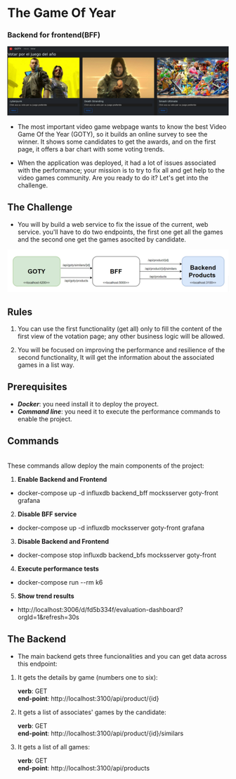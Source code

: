 # The Game Of Year 
### Backend for frontend(BFF)
 ![Diagram](./documentation/images/main-chart.jpeg)
- The most important video game webpage wants to know the best Video Game Of the Year (GOTY), so it builds an online survey to see the winner. It shows some candidates to get the awards, and on the first page, it offers a bar chart with some voting trends. 


- When the application was deployed, it had a lot of issues associated with the performance; your mission is to try to fix all and get help to the video games community. Are you ready to do it? Let's get into the challenge. 

## The Challenge 
* You will by build a web service to fix the issue of the current, web service. you'll have to do two endpoints, the first one get all the games and the second one get the games asocited by candidate.  

 ![Diagram](./documentation/images/arquitecture.jpeg)
## Rules
1.  You can use the first functionality (get all) only to fill the content of the first view of the votation page; any other business logic will be allowed. 

2. You will be focused on improving the performance and resilience of the second functionality,  It will get the information about the associated games in a list way.


## Prerequisites 

* ***Docker***: you need install it to deploy the proyect. 
* ***Command line***: you need it to execute the performance commands to enable the project. 


## Commands 
<br>
These commands allow deploy the main components of the project: 

1. **Enable Backend and Frontend** 
+ docker-compose up -d influxdb backend_bff mocksserver goty-front grafana <br>
2. **Disable BFF service** 
+ docker-compose up -d influxdb  mocksserver goty-front grafana <br>
3. **Disable Backend and Frontend** 
+ docker-compose stop influxdb backend_bfs  mocksserver goty-front <br> 
4. **Execute performance tests**
+ docker-compose run --rm k6 <br>
5. **Show trend results**
+ http://localhost:3006/d/fd5b334f/evaluation-dashboard?orgId=1&refresh=30s <br>



## The Backend

* <p>The main backend gets three funcionalities and you can get data across this endpoint:<br></p>

1. It gets the details by game (numbers one to six):<br></p> 
**verb**: GET <br>
**end-point**: http://localhost:3100/api/product/{id}

2. It gets a list of associates' games by the candidate:<br></p> 
**verb**: GET <br>
**end-point**: http://localhost:3100/api/product/{id}/similars


3. It gets a list of all games:<br></p> 
**verb**: GET <br>
**end-point**: http://localhost:3100/api/products
